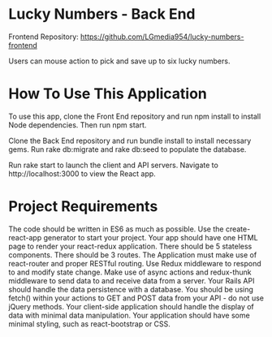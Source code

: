 # Lucky Numbers - Back End

Frontend Repository: https://github.com/LGmedia954/lucky-numbers-frontend

Users can mouse action to pick and save up to six lucky numbers.

# How To Use This Application

To use this app, clone the Front End repository and run npm install to install Node dependencies. Then run npm start.

Clone the Back End repository and run bundle install to install necessary gems. Run rake db:migrate and rake db:seed to populate the database.

Run rake start to launch the client and API servers. Navigate to http://localhost:3000 to view the React app.

# Project Requirements

The code should be written in ES6 as much as possible. Use the create-react-app generator to start your project. Your app should have one HTML page to render your react-redux application. There should be 5 stateless components. There should be 3 routes. The Application must make use of react-router and proper RESTful routing. Use Redux middleware to respond to and modify state change. Make use of async actions and redux-thunk middleware to send data to and receive data from a server. Your Rails API should handle the data persistence with a database. You should be using fetch() within your actions to GET and POST data from your API - do not use jQuery methods. Your client-side application should handle the display of data with minimal data manipulation. Your application should have some minimal styling, such as react-bootstrap or CSS.
